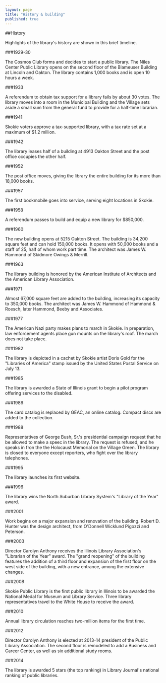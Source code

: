 ```yaml
---
layout: page
title: "History & building"
published: true
---
```


##History

Highlights of the library's history are shown in this brief timeline. 

###1929-30

The Cosmos Club forms and decides to start a public library. The Niles Center Public Library opens on the second floor of the Blameuser Building at Lincoln and Oakton. The library contains 1,000 books and is open 10 hours a week.

###1933

A referendum to obtain tax support for a library fails by about 30 votes. The library moves into a room in the Municipal Building and the Village sets aside a small sum from the general fund to provide for a half-time librarian.

###1941

Skokie voters approve a tax-supported library, with a tax rate set at a maximum of $1.2 million.

###1942

The library leases half of a building at 4913 Oakton Street and the post office occupies the other half. 

###1952

The post office moves, giving the library the entire building for its more than 18,000 books.

###1957

The first bookmobile goes into service, serving eight locations in Skokie.

###1958

A referendum passes to build and equip a new library for $850,000.

###1960

The new building opens at 5215 Oakton Street. The building is 34,200 square feet and can hold 150,000 books. It opens with 50,000 books and a staff of 25, half of whom work part time. The architect was James W. Hammond of Skidmore Owings & Merrill.

###1963

The library building is honored by the American Institute of Architects and the American Library Association.

###1971

Almost 67,000 square feet are added to the building, increasing its capacity to 350,000 books. The architect was James W. Hammond of Hammond & Roesch, later Hammond, Beeby and Associates.

###1977

The American Nazi party makes plans to march in Skokie. In preparation, law enforcement agents place gun mounts on the library's roof. The march does not take place.

###1982

The library is depicted in a cachet by Skokie artist Doris Gold for the "Libraries of America" stamp issued by the United States Postal Service on July 13.

###1985

The library is awarded a State of Illinois grant to begin a pilot program offering services to the disabled.

###1986

The card catalog is replaced by GEAC, an online catalog. Compact discs are added to the collection.

###1988

Representatives of George Bush, Sr.'s presidential campaign request that he be allowed to make a speec in the library. The request is refused, and he speaks in fron the the Holocaust Memorial on the Village Green. The library is closed to everyone except reporters, who fight over the library telephones.

###1995

The library launches its first website.

###1996

The library wins the North Suburban Library System's "Library of the Year" award.

###2001

Work begins on a major expansion and renovation of the building. Robert D. Hunter was the design architect, from O'Donnell Wicklund Pigozzi and Peterson.

###2003

Director Carolyn Anthony receives the Illinois Library Association's "Librarian of the Year" award. The "grand reopening" of the building features the addition of a third floor and expansion of the first floor on the west side of the building, with a new entrance, among the extensive changes.

###2008

Skokie Public Library is the first public library in Illinois to be awarded the National Medal for Museum and Library Service. Three library representatives travel to the White House to receive the award.

###2010

Annual library circulation reaches two-million items for the first time.

###2012

Director Carolyn Anthony is elected at 2013-14 president of the Public Library Association. The second floor is remodeled to add a Business and Career Center, as well as six additional study rooms.

###2014

The library is awarded 5 stars (the top ranking) in Library Journal's national ranking of public libraries.












































